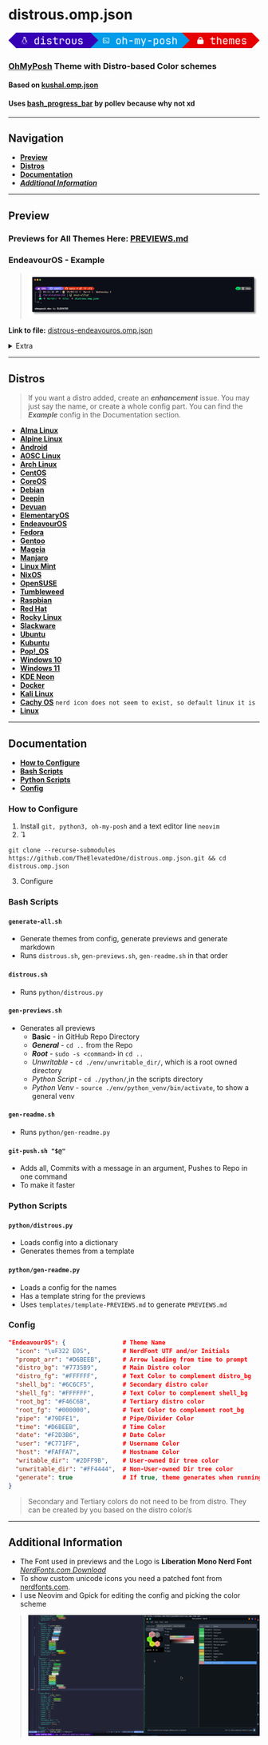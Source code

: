 # distrous.omp.json

![distrous-logo](logos/logo.png)

### [**OhMyPosh**](https://ohmyposh.dev/) Theme with Distro-based Color schemes

#### Based on [kushal.omp.json](https://github.com/JanDeDobbeleer/oh-my-posh/blob/main/themes/kushal.omp.json)

#### Uses [bash_progress_bar](https://github.com/pollev/bash_progress_bar) by pollev because why not xd

---

## Navigation

- [**Preview**](#preview)
- [**Distros**](#distros)
- [**Documentation**](#documentation)
- [***Additional Information***](#additional-information)

---

## Preview

### Previews for All Themes Here: [<ins>PREVIEWS.md</ins>](PREVIEWS.md)

### EndeavourOS - Example

> ![endeavouros-preview](previews/distrous-endeavouros.omp.json.png)

**Link to file:** [distrous-endeavouros.omp.json](themes/distrous-endeavouros.omp.json)

<details>
    <summary>Extra</summary>

- **General**

    > ![endeavouros-general](previews/distrous-endeavouros.omp.json-general.png)

- **Root**

    > ![endeavouros-root](previews/distrous-endeavouros.omp.json-root.png)

- **Unwritable Directory**

    > ![endeavouros-unwrite](previews/distrous-endeavouros.omp.json-unwrite.png)

- **Python**

  - **Script**

        > ![endeavouros-script](previews/distrous-endeavouros.omp.json-script.png)

  - **Venv**

        > ![endeavouros-venv](previews/distrous-endeavouros.omp.json-venv.png)

</details>

---

## Distros

> If you want a distro added, create an ***enhancement*** issue.
> You may just say the name, or create a whole config part.
> You can find the ***Example*** config in the Documentation section.

- [**Alma Linux**](PREVIEWS.md#alma-linux)
- [**Alpine Linux**](PREVIEWS.md#alpine-linux)
- [**Android**](PREVIEWS.md#android)
- [**AOSC Linux**](PREVIEWS.md#aosc-linux)
- [**Arch Linux**](PREVIEWS.md#arch-linux)
- [**CentOS**](PREVIEWS.md#centos)
- [**CoreOS**](PREVIEWS.md#coreos)
- [**Debian**](PREVIEWS.md#debian)
- [**Deepin**](PREVIEWS.md#deepin)
- [**Devuan**](PREVIEWS.md#devuan)
- [**ElementaryOS**](PREVIEWS.md#elementaryos)
- [**EndeavourOS**](PREVIEWS.md#endeavouros)
- [**Fedora**](PREVIEWS.md#fedora)
- [**Gentoo**](PREVIEWS.md#gentoo)
- [**Mageia**](PREVIEWS.md#mageia)
- [**Manjaro**](PREVIEWS.md#manjaro)
- [**Linux Mint**](PREVIEWS.md#linux-mint)
- [**NixOS**](PREVIEWS.md#nixos)
- [**OpenSUSE**](PREVIEWS.md#opensuse)
- [**Tumbleweed**](PREVIEWS.md#tumbleweed)
- [**Raspbian**](PREVIEWS.md#raspbian)
- [**Red Hat**](PREVIEWS.md#red-hat)
- [**Rocky Linux**](PREVIEWS.md#rocky-linux)
- [**Slackware**](PREVIEWS.md#slackware)
- [**Ubuntu**](PREVIEWS.md#ubuntu)
- [**Kubuntu**](PREVIEWS.md#kubuntu)
- [**Pop!_OS**](PREVIEWS.md#pop_os)
- [**Windows 10**](PREVIEWS.md#windows-10)
- [**Windows 11**](PREVIEWS.md#windows-11)
- [**KDE Neon**](PREVIEWS.md#kde-neon)
- [**Docker**](PREVIEWS.md#docker)
- [**Kali Linux**](PREVIEWS.md#kali-linux)
- [**Cachy OS**](PREVIEWS.md#cachyos) `nerd icon does not seem to exist, so default linux it is`
- [**Linux**](PREVIEWS.md#linux)

---

## Documentation

- [**How to Configure**](#how-to-configure)
- [**Bash Scripts**](#bash-scripts)
- [**Python Scripts**](#python-scripts)
- [**Config**](#config)

### How to Configure

1. Install `git, python3, oh-my-posh` and a text editor line `neovim`
2. ↴

```
git clone --recurse-submodules https://github.com/TheElevatedOne/distrous.omp.json.git && cd distrous.omp.json
```

3. Configure

### Bash Scripts

#### `generate-all.sh`

- Generate themes from config, generate previews and generate markdown
- Runs `distrous.sh`, `gen-previews.sh`, `gen-readme.sh` in that order

#### `distrous.sh`

- Runs `python/distrous.py`

#### `gen-previews.sh`

- Generates all previews
  - **Basic** - in GitHub Repo Directory
  - ***General*** - `cd ..` from the Repo
  - ***Root*** - `sudo -s <command>` in `cd ..`
  - *Unwritable* - `cd ./env/unwritable_dir/`, which is a root owned directory
  - *Python Script* - `cd ./python/`,in the scripts directory
  - *Python Venv* - `source ./env/python_venv/bin/activate`, to show a general venv

#### `gen-readme.sh`

- Runs `python/gen-readme.py`

#### `git-push.sh "$@"`

- Adds all, Commits with a message in an argument, Pushes to Repo in one command
- To make it faster

### Python Scripts

#### `python/distrous.py`

- Loads config into a dictionary
- Generates themes from a template

#### `python/gen-readme.py`

- Loads a config for the names
- Has a template string for the previews
- Uses `templates/template-PREVIEWS.md` to generate `PREVIEWS.md`

### Config

```json
"EndeavourOS": {                # Theme Name
  "icon": "\uF322 EOS",         # NerdFont UTF and/or Initials
  "prompt_arr": "#D6BEEB",      # Arrow leading from time to prompt
  "distro_bg": "#7735B9",       # Main Distro color
  "distro_fg": "#FFFFFF",       # Text Color to complement distro_bg
  "shell_bg": "#6C6CF5",        # Secondary distro color
  "shell_fg": "#FFFFFF",        # Text Color to complement shell_bg
  "root_bg": "#F46C6B",         # Tertiary distro color 
  "root_fg": "#000000",         # Text Color to complement root_bg
  "pipe": "#79DFE1",            # Pipe/Divider Color
  "time": "#D6BEEB",            # Time Color 
  "date": "#F2D3B6",            # Date Color 
  "user": "#C771FF",            # Username Color
  "host": "#FAFFA7",            # Hostname Color 
  "writable_dir": "#2DFF9B",    # User-owned Dir tree color
  "unwritable_dir": "#FF4444",  # Non-User-owned Dir tree color
  "generate": true              # If true, theme generates when running scripts; if false, theme is skipped
}
```

> Secondary and Tertiary colors do not need to be from distro.
> They can be created by you based on the distro color/s

---

## Additional Information

- The Font used in previews and the Logo is **Liberation Mono Nerd Font** [<ins>*NerdFonts.com Download*</ins>](https://github.com/ryanoasis/nerd-fonts/releases/download/v3.3.0/LiberationMono.zip)
- To show custom unicode icons you need a patched font from [nerdfonts.com](https://www.nerdfonts.com/font-downloads).
- I use Neovim and Gpick for editing the config and picking the color scheme

> ![image-preview](images/workflow.png)
